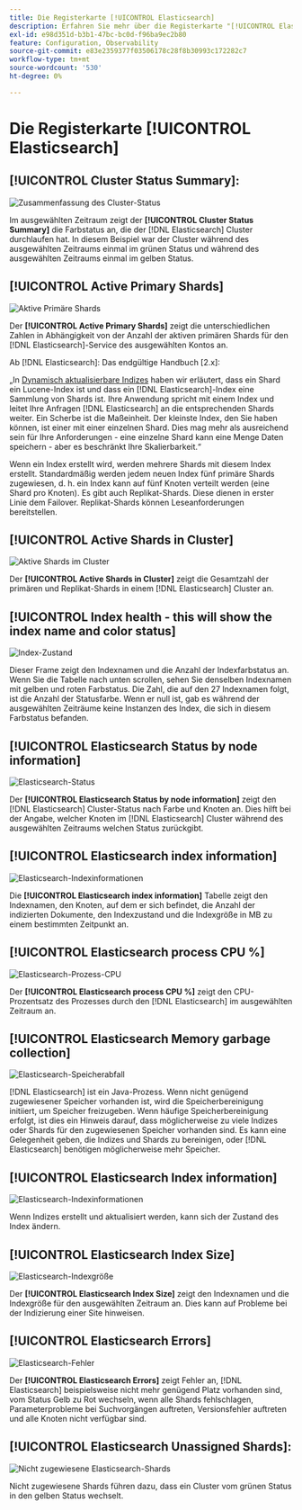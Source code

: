 ```yaml
---
title: Die Registerkarte [!UICONTROL Elasticsearch]
description: Erfahren Sie mehr über die Registerkarte "[!UICONTROL Elasticsearch]" von [!DNL Observation for Adobe Commerce].
exl-id: e98d351d-b3b1-47bc-bc0d-f96ba9ec2b80
feature: Configuration, Observability
source-git-commit: e83e2359377f03506178c28f8b30993c172282c7
workflow-type: tm+mt
source-wordcount: '530'
ht-degree: 0%

---
```


# Die Registerkarte [!UICONTROL Elasticsearch]

## [!UICONTROL Cluster Status Summary]:

![Zusammenfassung des Cluster-Status](../../assets/tools/cluster-status-summary.jpg)

Im ausgewählten Zeitraum zeigt der **[!UICONTROL Cluster Status Summary]** die Farbstatus an, die der [!DNL Elasticsearch] Cluster durchlaufen hat. In diesem Beispiel war der Cluster während des ausgewählten Zeitraums einmal im grünen Status und während des ausgewählten Zeitraums einmal im gelben Status.

## [!UICONTROL Active Primary Shards]

![Aktive Primäre Shards](../../assets/tools/active-primary-shards.jpg)

Der **[!UICONTROL Active Primary Shards]** zeigt die unterschiedlichen Zahlen in Abhängigkeit von der Anzahl der aktiven primären Shards für den [!DNL Elasticsearch]-Service des ausgewählten Kontos an.

Ab [!DNL Elasticsearch]: Das endgültige Handbuch [2.x]:

„In [Dynamisch aktualisierbare Indizes](https://www.elastic.co/guide/en/elasticsearch/guide/2.x/dynamic-indices.html) haben wir erläutert, dass ein Shard ein Lucene-Index ist und dass ein [!DNL Elasticsearch]-Index eine Sammlung von Shards ist. Ihre Anwendung spricht mit einem Index und leitet Ihre Anfragen [!DNL Elasticsearch] an die entsprechenden Shards weiter. Ein Scherbe ist die Maßeinheit. Der kleinste Index, den Sie haben können, ist einer mit einer einzelnen Shard. Dies mag mehr als ausreichend sein für Ihre Anforderungen - eine einzelne Shard kann eine Menge Daten speichern - aber es beschränkt Ihre Skalierbarkeit.“

Wenn ein Index erstellt wird, werden mehrere Shards mit diesem Index erstellt. Standardmäßig werden jedem neuen Index fünf primäre Shards zugewiesen, d. h. ein Index kann auf fünf Knoten verteilt werden (eine Shard pro Knoten). Es gibt auch Replikat-Shards. Diese dienen in erster Linie dem Failover. Replikat-Shards können Leseanforderungen bereitstellen.

## [!UICONTROL Active Shards in Cluster]

![Aktive Shards im Cluster](../../assets/tools/active-shards-in-cluster.jpg)

Der **[!UICONTROL Active Shards in Cluster]** zeigt die Gesamtzahl der primären und Replikat-Shards in einem [!DNL Elasticsearch] Cluster an.

## [!UICONTROL Index health - this will show the index name and color status]

![Index-Zustand](../../assets/tools/index-health.jpg)

Dieser Frame zeigt den Indexnamen und die Anzahl der Indexfarbstatus an. Wenn Sie die Tabelle nach unten scrollen, sehen Sie denselben Indexnamen mit gelben und roten Farbstatus. Die Zahl, die auf den 27 Indexnamen folgt, ist die Anzahl der Statusfarbe. Wenn er null ist, gab es während der ausgewählten Zeiträume keine Instanzen des Index, die sich in diesem Farbstatus befanden.

## [!UICONTROL Elasticsearch Status by node information]

![Elasticsearch-Status](../../assets/tools/elasticsearch-status-by-node.jpg)

Der **[!UICONTROL Elasticsearch Status by node information]** zeigt den [!DNL Elasticsearch] Cluster-Status nach Farbe und Knoten an. Dies hilft bei der Angabe, welcher Knoten im [!DNL Elasticsearch] Cluster während des ausgewählten Zeitraums welchen Status zurückgibt.

## [!UICONTROL Elasticsearch index information]

![Elasticsearch-Indexinformationen](../../assets/tools/elasticsearch-tab-elasticsearch-index-information-image-1.jpg)

Die **[!UICONTROL Elasticsearch index information]** Tabelle zeigt den Indexnamen, den Knoten, auf dem er sich befindet, die Anzahl der indizierten Dokumente, den Indexzustand und die Indexgröße in MB zu einem bestimmten Zeitpunkt an.

## [!UICONTROL Elasticsearch process CPU %]

![Elasticsearch-Prozess-CPU](../../assets/tools/elasticsearch-process-cpu.jpg)

Der **[!UICONTROL Elasticsearch process CPU %]** zeigt den CPU-Prozentsatz des Prozesses durch den [!DNL Elasticsearch] im ausgewählten Zeitraum an.

## [!UICONTROL Elasticsearch Memory garbage collection]

![Elasticsearch-Speicherabfall](../../assets/tools/elasticsearch-memory-garbage.jpg)

[!DNL Elasticsearch] ist ein Java-Prozess. Wenn nicht genügend zugewiesener Speicher vorhanden ist, wird die Speicherbereinigung initiiert, um Speicher freizugeben. Wenn häufige Speicherbereinigung erfolgt, ist dies ein Hinweis darauf, dass möglicherweise zu viele Indizes oder Shards für den zugewiesenen Speicher vorhanden sind. Es kann eine Gelegenheit geben, die Indizes und Shards zu bereinigen, oder [!DNL Elasticsearch] benötigen möglicherweise mehr Speicher.

## [!UICONTROL Elasticsearch Index information]

![Elasticsearch-Indexinformationen](../../assets/tools/elasticsearch-index-information-2.jpg)

Wenn Indizes erstellt und aktualisiert werden, kann sich der Zustand des Index ändern.

## [!UICONTROL Elasticsearch Index Size]

![Elasticsearch-Indexgröße](../../assets/tools/elasticsearch-index-size.jpg)

Der **[!UICONTROL Elasticsearch Index Size]** zeigt den Indexnamen und die Indexgröße für den ausgewählten Zeitraum an. Dies kann auf Probleme bei der Indizierung einer Site hinweisen.

## [!UICONTROL Elasticsearch Errors]

![Elasticsearch-Fehler](../../assets/tools/elasticsearch-tab-elasticsearch-errors.jpg)

Der **[!UICONTROL Elasticsearch Errors]** zeigt Fehler an, [!DNL Elasticsearch] beispielsweise nicht mehr genügend Platz vorhanden sind, vom Status Gelb zu Rot wechseln, wenn alle Shards fehlschlagen, Parameterprobleme bei Suchvorgängen auftreten, Versionsfehler auftreten und alle Knoten nicht verfügbar sind.

## [!UICONTROL Elasticsearch Unassigned Shards]:

![Nicht zugewiesene Elasticsearch-Shards](../../assets/tools/elasticsearch-unassigned-shards.jpg)

Nicht zugewiesene Shards führen dazu, dass ein Cluster vom grünen Status in den gelben Status wechselt.
